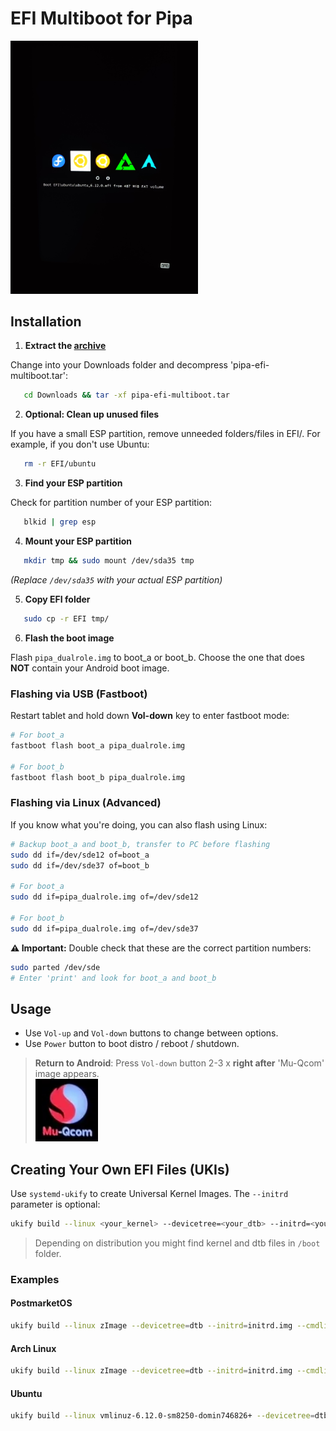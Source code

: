 # EFI Multiboot for Pipa

<img src="https://github.com/TheMojoMan/xiaomi-pipa/blob/main/pipa-efi-multiboot.jpg" width=300 />

## Installation

1. **Extract the [archive](https://github.com/TheMojoMan/xiaomi-pipa/releases/download/Pipa-efi-multiboot/pipa-efi-multiboot.tar)**
   
Change into your Downloads folder and decompress 'pipa-efi-multiboot.tar':

```bash
   cd Downloads && tar -xf pipa-efi-multiboot.tar
```
2. **Optional: Clean up unused files**  

If you have a small ESP partition, remove unneeded folders/files in EFI/. For example, if you don't use Ubuntu:

```bash
   rm -r EFI/ubuntu
```
3. **Find your ESP partition**  

Check for partition number of your ESP partition:

```bash
   blkid | grep esp
```

4. **Mount your ESP partition**  

```bash
   mkdir tmp && sudo mount /dev/sda35 tmp
```

*(Replace `/dev/sda35` with your actual ESP partition)*

5. **Copy EFI folder**  

```bash
   sudo cp -r EFI tmp/
```

6. **Flash the boot image**  

Flash `pipa_dualrole.img` to boot_a or boot_b. Choose the one that does **NOT** contain your Android boot image.

### Flashing via USB (Fastboot)

Restart tablet and hold down **Vol-down** key to enter fastboot mode:

```bash
# For boot_a
fastboot flash boot_a pipa_dualrole.img

# For boot_b
fastboot flash boot_b pipa_dualrole.img
```
### Flashing via Linux (Advanced)

If you know what you're doing, you can also flash using Linux:

```bash
# Backup boot_a and boot_b, transfer to PC before flashing
sudo dd if=/dev/sde12 of=boot_a
sudo dd if=/dev/sde37 of=boot_b

# For boot_a
sudo dd if=pipa_dualrole.img of=/dev/sde12

# For boot_b
sudo dd if=pipa_dualrole.img of=/dev/sde37
```

**⚠️ Important:** Double check that these are the correct partition numbers:

```bash
sudo parted /dev/sde
# Enter 'print' and look for boot_a and boot_b
```

## Usage
 - Use `Vol-up` and `Vol-down` buttons to change between options.
 - Use `Power` button to boot distro / reboot / shutdown.

> **Return to Android**: Press `Vol-down` button 2-3 x __right after__ 'Mu-Qcom' image appears.  
> <img src="https://github.com/TheMojoMan/xiaomi-pipa/blob/main/mu-qcom.jpg" width=100 />

## Creating Your Own EFI Files (UKIs)

Use `systemd-ukify` to create Universal Kernel Images. The `--initrd` parameter is optional:

```bash
ukify build --linux <your_kernel> --devicetree=<your_dtb> --initrd=<your_initrd.img> --cmdline="<cmds_to_boot_your_linux_image>" -o <name_of_efi_file_that_will_be_created>
```
> Depending on distribution you might find kernel and dtb files in `/boot` folder.

### Examples

#### PostmarketOS

```bash
ukify build --linux zImage --devicetree=dtb --initrd=initrd.img --cmdline="quiet pmos_boot_uuid=054bf566-ce53-4e59-bfe1-732bdbb9f12f pmos_root_uuid=615c6c38-6b97-46fa-826b-39a482799856 pmos_rootfsopts=defaults fbcon=rotate:1" -o pmos_6.14.2.efi
```

#### Arch Linux
```bash
ukify build --linux zImage --devicetree=dtb --initrd=initrd.img --cmdline="noquiet loglevel=0 fbcon=rotate:1 root=LABEL=arch_rootfs rw" -o arch_6.14.2.efi

```

#### Ubuntu

```bash
ukify build --linux vmlinuz-6.12.0-sm8250-domin746826+ --devicetree=dtb-6.12.0-sm8250-domin746826+ --cmdline="noquiet loglevel=0 fbcon=rotate:1 root=PARTLABEL=ubuntu rw" -o ubuntu_6.12.0.efi
```
